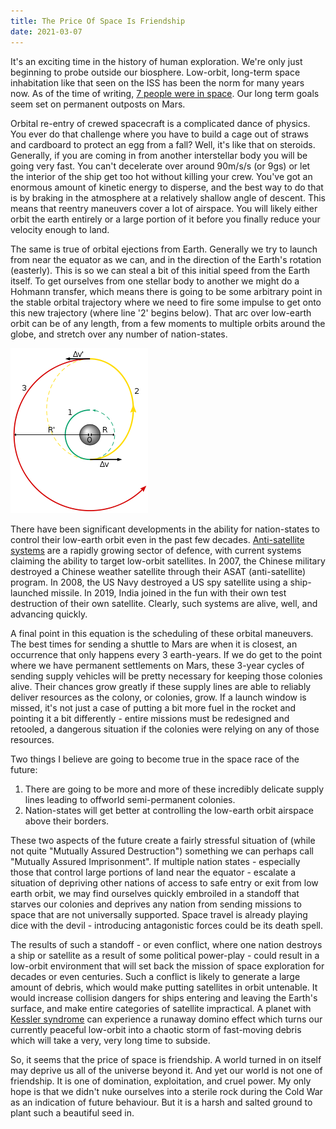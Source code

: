 ```yaml
---
title: The Price Of Space Is Friendship
date: 2021-03-07
---
```


It's an exciting time in the history of human exploration. We're only just beginning to probe outside our biosphere. Low-orbit, long-term space inhabitation like that seen on the ISS has been the norm for many years now. As of the time of writing, [7 people were in space]( https://www.howmanypeopleareinspacerightnow.com/). Our long term goals seem set on permanent outposts on Mars.

Orbital re-entry of crewed spacecraft is a complicated dance of physics. You ever do that challenge where you have to build a cage out of straws and cardboard to protect an egg from a fall? Well, it's like that on steroids. Generally, if you are coming in from another interstellar body you will be going very fast. You can't decelerate over around 90m/s/s (or 9gs) or let the interior of the ship get too hot without killing your crew. You've got an enormous amount of kinetic energy to disperse, and the best way to do that is by braking in the atmosphere at a relatively shallow angle of descent. This means that reentry maneuvers cover a lot of airspace. You will likely either orbit the earth entirely or a large portion of it before you finally reduce your velocity enough to land.

The same is true of orbital ejections from Earth. Generally we try to launch from near the equator as we can, and in the direction of the Earth's rotation (easterly). This is so we can steal a bit of this initial speed from the Earth itself. To get ourselves from one stellar body to another we might do a Hohmann transfer, which means there is going to be some arbitrary point in the stable orbital trajectory where we need to fire some impulse to get onto this new trajectory (where line '2' begins below). That arc over low-earth orbit can be of any length, from a few moments to multiple orbits around the globe, and stretch over any number of nation-states.

![A diagram of a Hohmann transfer, credit to WikiCommons](220px-Hohmann_transfer_orbit.svg.png)

There have been significant developments in the ability for nation-states to control their low-earth orbit even in the past few decades. [Anti-satellite systems](https://en.wikipedia.org/wiki/Anti-satellite_weapon) are a rapidly growing sector of defence, with current systems claiming the ability to target low-orbit satellites. In 2007, the Chinese military destroyed a Chinese weather satellite through their ASAT (anti-satellite) program. In 2008, the US Navy destroyed a US spy satellite using a ship-launched missile. In 2019, India joined in the fun with their own test destruction of their own satellite. Clearly, such systems are alive, well, and advancing quickly.

A final point in this equation is the scheduling of these orbital maneuvers. The best times for sending a shuttle to Mars are when it is closest, an occurrence that only happens every 3 earth-years. If we do get to the point where we have permanent settlements on Mars, these 3-year cycles of sending supply vehicles will be pretty necessary for keeping those colonies alive. Their chances grow greatly if these supply lines are able to reliably deliver resources as the colony, or colonies, grow. If a launch window is missed, it's not just a case of putting a bit more fuel in the rocket and pointing it a bit differently - entire missions must be redesigned and retooled, a dangerous situation if the colonies were relying on any of those resources.

Two things I believe are going to become true in the space race of the future:

1) There are going to be more and more of these incredibly delicate supply lines leading to offworld semi-permanent colonies.
2) Nation-states will get better at controlling the low-earth orbit airspace above their borders.

These two aspects of the future create a fairly stressful situation of (while not quite "Mutually Assured Destruction") something we can perhaps call "Mutually Assured Imprisonment". If multiple nation states - especially those that control large portions of land near the equator - escalate a situation of depriving other nations of access to safe entry or exit from low earth orbit, we may find ourselves quickly embroiled in a standoff that starves our colonies and deprives any nation from sending missions to space that are not universally supported. Space travel is already playing dice with the devil - introducing antagonistic forces could be its death spell.

The results of such a standoff - or even conflict, where one nation destroys a ship or satellite as a result of some political power-play - could result in a low-orbit environment that will set back the mission of space exploration for decades or even centuries. Such a conflict is likely to generate a large amount of debris, which would make putting satellites in orbit untenable. It would increase collision dangers for ships entering and leaving the Earth's surface, and make entire categories of satellite impractical. A planet with [Kessler syndrome](https://en.wikipedia.org/wiki/Kessler_syndrome) can experience a runaway domino effect which turns our currently peaceful low-orbit into a chaotic storm of fast-moving debris which will take a very, very long time to subside.

So, it seems that the price of space is friendship. A world turned in on itself may deprive us all of the universe beyond it. And yet our world is not one of friendship. It is one of domination, exploitation, and cruel power. My only hope is that we didn't nuke ourselves into a sterile rock during the Cold War as an indication of future behaviour. But it is a harsh and salted ground to plant such a beautiful seed in.